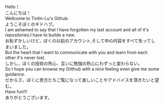 Hello！<br>
こんにちは！<br>
Wellcome to Tintin-Lu's Github.<br>
ようこそぼくのギドハブ。<br>
I am ashamed to say that I have forgotten my last account and all of it's repositories.I have to builde a new.<br>
お恥ずかしいけど，ぼくの以前のアカウント,そして中の内容をすべて失ってしまいました。<br>
But the heart that I want to communicate with you and learn from each other it's never lost.<br>
しかし，ぼくの技術の热心、互いに勉強の热心にわずっと変わらない。<br>
So I hope you can browse my Gitthub with a nice feeling even give me some guidance.<br>
だからさ，ぼくに贵方たちご覧になって楽しいことやアドバイスを頂きたいと望む。<br>
Have fun!!!<br>
ありがとうございます。<br>
